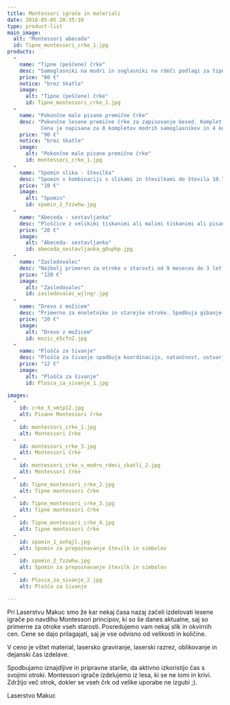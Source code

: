 ```yaml
---
title: Montessori igrače in materiali
date: 2018-05-05 20:35:10
type: product-list
main_image: 
  alt: "Montessori abeceda"
  id: Tipne_montessori_crke_1.jpg
products:
  - 
    name: "Tipne (peščene) črke"
    desc: "Samoglasniki na modri in soglasniki na rdeči podlagi za tipno učenje zapisovanja pisanih črk in spoznavanje z zapisom glasov. Izvedba možna v rahlo ležeči ali povsem pokončni pisavi. Pokončne črke lahko naredimo tudi tiskane.  V kompletu skupaj 25 tablic. Možno naročilo samo posameznih črk. Slika je simbolična. "
    price: "60 €"
    notice: "brez škatle"
    image: 
      alt: "Tipne (peščene) črke"
      id: Tipne_montessori_crke_1.jpg
  - 
    name: "Pokončne male pisane premične črke"
    desc: "Pokončne lesene premične črke za zapisovanje besed. Komplet lahko vsebuje različno število črk. 
           Cena je napisana za 8 kompletov modrih samoglasnikov in 4 komplete rdečih soglasnikov. Črke so zadaj bele, da lahko kontrolirate pravilnost postavljanja. V kompletu so všteti tudi vejice, pike, pomišlaji, klicaji in vprašaji. Okvirne dimenzije črk kot so K, L in J je 12 cm, črke kot so M, N in R pa v velikosti 5 cm."
    price: "90 €"
    notice: "brez škatle"
    image: 
      alt: "Pokončne male pisane premične črke"
      id: montessori_crke_1.jpg
  - 
    name: "Spomin slika - številka"
    desc: "Spomin v kombinaciji s slikami in številkami do števila 10."
    price: "10 €"
    image: 
      alt: "Spomin"
      id: spomin_2_fzzwhw.jpg
  - 
    name: "Abeceda ‐ sestavljanka"
    desc: "Ploščice z velikimi tiskanimi ali malimi tiskanimi ali pisanimi črkami na tabli s simboli, ki se začnejo na iskano črko (S – sekira, M - mačka)."
    price: "20 €"
    image: 
      alt: "Abeceda‐ sestavljanka"
      id: abeceda_sestavljanka_g0uphp.jpg
  - 
    name: "Zasledovalec"
    desc: "Najbolj primeren za otroke v starosti od 9 mesecev do 3 let. Spodbuja gibanje, spuščanje predmeta, sledenje z očmi (pomembno za kasnejše branje/pisanje), koncentracijo, potrpežljivost."
    price: "120 €"
    image: 
      alt: "Zasledovalec"
      id: zasledovalec_wjlngr.jpg
  - 
    name: "Drevo z možicem"
    desc: "Primerno za enoletnike in starejše otroke. Spodbuja gibanje, koncentracijo, spuščanje predmeta."
    price: "20 €"
    image: 
      alt: "Drevo z možicem"
      id: mozic_e5cfn2.jpg
  - 
    name: "Plošča za šivanje"
    desc: "Plošča za šivanje spodbuja koordinacijo, natančnost, ustvarjalnost."
    price: "12 €"
    image: 
      alt: "Plošča za šivanje"
      id: Plosca_za_sivanje_1.jpg

images:
  -
    id: crke_3_vmtp12.jpg
    alt: Pisane Montessori črke
  -
    id: montessori_crke_1.jpg
    alt: Montessori črke
  -
    id: montessori_crke_3.jpg
    alt: Montessori črke
  -
    id: montessori_crke_v_modro_rdeci_skatli_2.jpg
    alt: Montessori črke  
  -
    id: Tipne_montessori_crke_2.jpg
    alt: Tipne montessori črke 
  -
    id: Tipne_montessori_crke_3.jpg
    alt: Tipne montessori črke  
  -
    id: Tipne_montessori_crke_4.jpg
    alt: Tipne montessori črke
  -
    id: spomin_1_avhqjl.jpg
    alt: Spomin za prepoznavanje številk in simbolov
  -
    id: spomin_2_fzzwhw.jpg
    alt: Spomin za prepoznavanje številk in simbolov
  -
    id: Plosca_za_sivanje_2.jpg
    alt: Plošča za šivanje

---
```

Pri Laserstvu Makuc smo že kar nekaj časa nazaj začeli izdelovati  lesene igrače po navdihu Montessori principov, ki so še danes aktualne, saj so primerne za otroke vseh starosti. Posredujemo vam nekaj slik in okvirnih cen. Cene se dajo prilagajati, saj je vse odvisno od velikosti in količine.

V ceno je vštet material, lasersko graviranje, laserski razrez, oblikovanje in dejanski čas izdelave.

Spodbujamo iznajdljive in pripravne starše, da aktivno izkoristijo čas s svojimi otroki. Montessori igrače izdelujemo iz lesa, ki se ne lomi in krivi. Zdržijo več otrok, dokler se vseh črk od velike uporabe ne izgubi ;). 

Laserstvo Makuc
